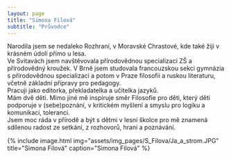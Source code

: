 ```yaml
---
layout: page
title: "Simona Filová"
subtitle: "Průvodce"
---
```


Narodila jsem se nedaleko Rozhraní, v Moravské Chrastové, kde také žiji v krásném údolí přímo u lesa.  
Ve Svitavách jsem navštěvovala přírodovědnou specializaci ZŠ a přírodovědný kroužek. V Brně jsem studovala francouzskou sekci gymnázia s přírodovědnou specializací a potom v Praze filosofii a ruskou literaturu, včetně základní přípravy pro pedagogy.  
Pracuji jako editorka, překladatelka a učitelka jazyků.  
Mám dvě děti. Mimo jiné mě inspiruje směr Filosofie pro děti, který děti podporuje v (sebe)poznání, v kritickém myšlení a smyslu pro logiku a komunikaci, toleranci.  
Jsem moc ráda v přírodě a být s dětmi v lesní školce pro mě znamená sdílenou radost ze setkání, z rozhovorů, hraní a poznávání.

{% include image.html
            img="assets/img_pages/S_Filova/Ja_a_strom.JPG"
            title="Simona Filová"
            caption="Simona Filová" 
            %}
